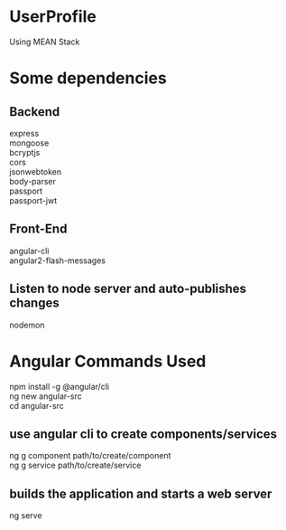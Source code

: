 # UserProfile
Using MEAN Stack

# Some dependencies
## Backend  
express  
mongoose  
bcryptjs  
cors  
jsonwebtoken  
body-parser  
passport  
passport-jwt  

## Front-End
angular-cli  
angular2-flash-messages  

## Listen to node server and auto-publishes changes
nodemon  


# Angular Commands Used
npm install -g @angular/cli  
ng new angular-src  
cd angular-src  

## use angular cli to create components/services  
ng g component path/to/create/component  
ng g service path/to/create/service  

## builds the application and starts a web server
ng serve